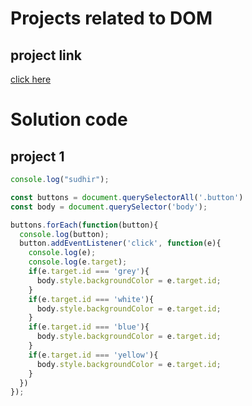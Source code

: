 # Projects related to DOM

## project link
[click here]( https://stackblitz.com/edit/dom-project-chaiaurcode?file=index.html)

# Solution code

## project 1

```javascript
console.log("sudhir");

const buttons = document.querySelectorAll('.button')
const body = document.querySelector('body');

buttons.forEach(function(button){
  console.log(button);
  button.addEventListener('click', function(e){
    console.log(e);
    console.log(e.target);
    if(e.target.id === 'grey'){
      body.style.backgroundColor = e.target.id;
    }
    if(e.target.id === 'white'){
      body.style.backgroundColor = e.target.id;
    }
    if(e.target.id === 'blue'){
      body.style.backgroundColor = e.target.id;
    }
    if(e.target.id === 'yellow'){
      body.style.backgroundColor = e.target.id;
    }
  })
});


```